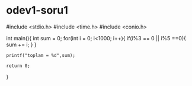 # odev1-soru1

#include <stdio.h>
#include <time.h>
#include <conio.h>


int main(){
	int sum = 0;
	for(int i = 0; i<1000; i++){
		if(i%3 == 0 || i%5 ==0){
			sum += i;
		}
	}
	
	printf("toplam = %d",sum);
	
	return 0;
}
